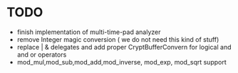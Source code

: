 # TODO
* finish implementation of multi-time-pad analyzer
* remove Integer magic conversion ( we do not need this kind of stuff)
* replace | & delegates and add proper CryptBufferConvern for logical and and or operators
* mod_mul,mod_sub,mod_add,mod_inverse, mod_exp, mod_sqrt support
